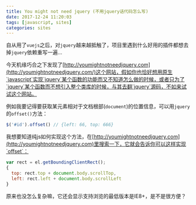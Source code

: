 ```yaml
---
title: You might not need jquery (不用jquery话代码怎么写)
date: 2017-12-24 11:20:03
tags: [javascript, sites]
categories: sites
---
```

自从用了`vuejs`之后，对`jquery`越来越抵触了，项目里遇到什么好用的插件都想去掉`jquery`依赖重写一遍...

今天机缘巧合之下发现了[http://youmightnotneedjquery.com](http://youmightnotneedjquery.com/)这个网站，假如你也恰好想用原生`javascript`实现`jquery`某个函数的功能而又不知道怎么做的时候，或者只为了`jquery`某个函数而不想引入整个类库的时候，与其去翻`jquery`源码，不如来试试这个网站。

例如我要记得要获取某元素相对于文档根部(`document`)的位置信息，可以用`jquery`的`offset()`方法：
```javascript
$('#id').offset() // {left: 66, top: 666}
```
我想要知道纯js如何实现这个方法，在[http://youmightnotneedjquery.com](http://youmightnotneedjquery.com)里搜索一下，它就会告诉你可以这样实现`offset`：
```javascript
var rect = el.getBoundingClientRect();
{
  top: rect.top + document.body.scrollTop,
  left: rect.left + document.body.scrollLeft
}
```
原来也没怎么复杂嘛，它还会显示支持浏览的最低版本是IE8+，是不是很方便？